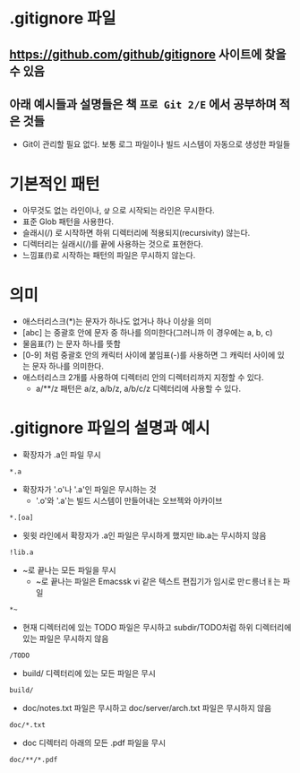# .gitignore 파일
## https://github.com/github/gitignore 사이트에 찾을 수 있음
## 아래 예시들과 설명들은 책 `프로 Git 2/E` 에서 공부하며 적은 것들 
- Git이 관리할 필요 없다. 보통 로그 파일이나 빌드 시스템이 자동으로 생성한 파일들


# 기본적인 패턴
- 아무것도 없는 라인이나, `샾` 으로 시작되는 라인은 무시한다.
- 표준 Glob 패턴을 사용한다.
- 슬래시(/) 로 시작하면 하위 디렉터리에 적용되지(recursivity) 않는다.
- 디렉터리는 실래시(/)를 끝에 사용하는 것으로 표현한다.
- 느낌표(!)로 시작하는 패턴의 파일은 무시하지 않는다.

# 의미
- 애스터리스크(*)는 문자가 하나도 없거나 하나 이상을 의미
- [abc] 는 중괄호 안에 문자 중 하나를 의미한다(그러니까 이 경우에는 a, b, c)
- 물음표(?) 는 문자 하나를 뜻함
- [0-9] 처럼 중괄호 안의 캐릭터 사이에 붙임표(-)를 사용하면 그 캐릭터 사이에 있는 문자 하나를 의미한다.
- 애스터리스크 2개를 사용하여 디렉터리 안의 디렉터리까지 지정할 수 있다.
    - a/**/z 패턴은 a/z, a/b/z, a/b/c/z 디렉터리에 사용할 수 있다.


# .gitignore 파일의 설명과 예시
- 확장자가 .a인 파일 무시
```
*.a
```
- 확장자가 '.o'나 '.a'인 파일은 무시하는 것
    - '.o'와 '.a'는 빌드 시스템이 만들어내는 오브젝와 아카이브
```
*.[oa]
```
- 윗윗 라인에서 확장자가 .a인 파일은 무시하게 했지만 lib.a는 무시하지 않음
```
!lib.a
```
- ~로 끝나는 모든 파일을 무시
    - ~로 끝나는 파일은 Emacssk vi 같은 텍스트 편집기가 임시로 만ㄷ릉너ㅐ는 파일
```
*~
```
- 현재 디렉터리에 있는 TODO 파일은 무시하고 subdir/TODO처럼 하위 디렉터리에 있는 파일은 무시하지 않음
```
/TODO
```
- build/ 디렉터리에 있는 모든 파일은 무시
```
build/
```
- doc/notes.txt 파일은 무시하고 doc/server/arch.txt 파일은 무시하지 않음
```
doc/*.txt
```
- doc 디렉터리 아래의 모든 .pdf 파일을 무시
```
doc/**/*.pdf
```
